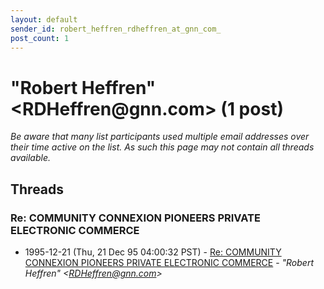 ```yaml
---
layout: default
sender_id: robert_heffren_rdheffren_at_gnn_com_
post_count: 1
---
```


# "Robert Heffren" <RDHeffren<span>@</span>gnn.com> (1 post)

_Be aware that many list participants used multiple email addresses over their time active on the list. As such this page may not contain all threads available._

## Threads

### Re: COMMUNITY CONNEXION PIONEERS PRIVATE ELECTRONIC COMMERCE
+ 1995-12-21 (Thu, 21 Dec 95 04:00:32 PST) - [Re: COMMUNITY CONNEXION PIONEERS PRIVATE ELECTRONIC COMMERCE](/archive/1995/12/1e0c119081fb86310f789ee95a9903fefa410b05fd992f9b662d579d086e2e63) - _"Robert Heffren" \<RDHeffren@gnn.com\>_

